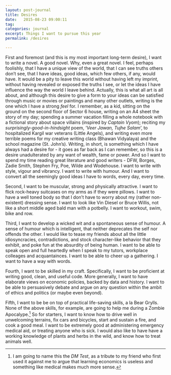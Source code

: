 ```yaml
---
layout: post-journal
title: Desires
date:   2015-08-23 09:00:11
tag: 
categories: journal
excerpt: Things I want to pursue this year
permalink: /desires

---
```


First and foremost (and this is my most important long-term desire), I want to write a novel. A good novel. Why, even a great novel. I feel, perhaps foolishly, that I have a unique view of the world, that I can see truths others don’t see, that I have ideas, good ideas, which few others, if any, would have. It would be a pity to leave this world without having left my imprint, without having revealed or exposed the truths I see, or let the ideas I have influence the way the world I leave behind. Actually, this is what all art is all about, and although this desire to give a form to your ideas can be satisfied through music or movies or paintings and many other outlets, writing is the one which I have a strong *feel* for. I remember, as a kid, sitting on the ground on the second floor of Sector 6 house, writing on an A4 sheet the story of my day; spending a summer vacation filling a whole notebook with a fictional story about space villains (inspired by *Captain Vyom*); reciting my *surprisingly-good-in-hindsight* poem, ‘*Veer Jawan, Tujhe Salam*’, to hospitalized Kargil war veterans (Little Angels), and writing even more terrible poems for my creative writing class (Bhawan Vidyalaya) and the school magazine (St. John’s). Writing, in short, is something which I have always had a desire for - it goes as far back as I can remember, so this is a desire unadulterated by any want of wealth, fame or power. And so I want to spend my time reading great literature and good writers - DFW, Borges, Zadie Smith, Stephen Fry, Poe, Wilde and Wodehouse. I want to write with style, vigour and vibrancy. I want to write with humour. And I want to convert all the seemingly good ideas I have to words, every day, every time.

Second, I want to be muscular, strong and physically attractive. I want to flick rock-heavy suitcases on my arms as if they were pillows. I want to have  a well toned body so that I don’t have to worry about my (rather non-existent) dressing sense. I want to look like Vin Diesel or Bruce Willis, not like a short middle aged bald man with a potbelly. I want to workout, swim, bike and row.

Third, I want to develop a wicked wit and a spontaneous sense of humour. A sense of humour which is intelligent, that neither deprecates the self nor offends the other. I would like to tease my friends about all the little idiosyncracies, contradictions, and stock character-like behavior that they exhibit, and poke fun at the absurdity of being human. I want to be able to speak open and full heartedly when I speak to my tutors, workplace colleages and acquantainces. I want to be able to cheer up a gathering. I want to have a way with words. 

Fourth, I want to be skilled in my craft. Specifically, I want to be proficient at writing good, clean, and useful code. More generally, I want to have elaborate views on economic policies, backed by data and history. I want to be able to persuasively debate and argue on any question within the ambit of ethics and politics (or maybe even beyond).


Fifth, I want to be be on top of practical life-saving skills, a la Bear Grylls. None of the above skills, for example, are going to help me during a Zombie Apocalype.[^DM] So for starters, I want to know how to drive well in unwelcoming terrains, fix cars and bicycles, start and sustain a fire, and cook a good meal. I want to be extremely good at administering emergency medical aid, or treating anyone who is sick. I would also like to have have a working knowledge of plants and herbs in the wild, and know how to treat animals well.

[^DM]: I am going to name this the *DM Test*, as a tribute to my friend who first used it against me to argue that learning economics is useless and something like medical makes much more sense.  




